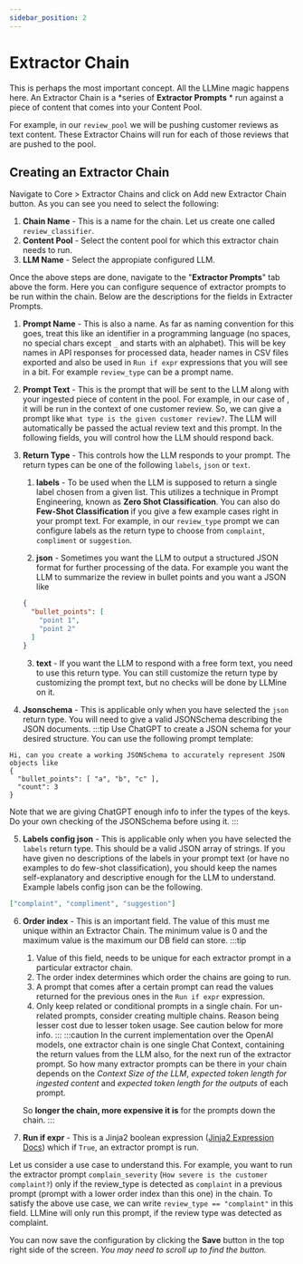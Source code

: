 ```yaml
---
sidebar_position: 2
---
```


# Extractor Chain

This is perhaps the most important concept. All the LLMine magic happens here. An Extractor Chain is a *series of **Extractor Prompts** * run against a piece of content that comes into your Content Pool.

For example, in our `review_pool` we will be pushing customer reviews as text content. These Extractor Chains will run for each of those reviews that are pushed to the pool.

## Creating an Extractor Chain

Navigate to Core > Extractor Chains and click on Add new Extractor Chain button. As you can see you need to select the following:

1. **Chain Name** - This is a name for the chain. Let us create one called `review_classifier`.
2. **Content Pool** - Select the content pool for which this extractor chain needs to run.
3. **LLM Name** - Select the appropiate configured LLM.

Once the above steps are done, navigate to the "**Extractor Prompts**" tab above the form. Here you can configure sequence of extractor prompts to be run within the chain. Below are the descriptions for the fields in Extracter Prompts.

1. **Prompt Name** - This is also a name. As far as naming convention for this goes, treat this like an identifier in a programming language (no spaces, no special chars except `_` and starts with an alphabet). This will be key names in API responses for processed data, header names in CSV files exported and also be used in `Run if expr` expressions that you will see in a bit. For example `review_type` can be a prompt name.

2. **Prompt Text** - This is the prompt that will be sent to the LLM along with your ingested piece of content in the pool. For example, in our case of , it will be run in the context of one customer review. So, we can give a prompt like `What type is the given customer review?`. The LLM will automatically be passed the actual review text and this prompt. In the following fields, you will control how the LLM should respond back.

3. **Return Type** - This controls how the LLM responds to your prompt. The return types can be one of the following `labels`, `json` or `text`.
    1. **labels** - To be used when the LLM is supposed to return a single label chosen from a given list. This utilizes a technique in Prompt Engineering, known as **Zero Shot Classification**. You can also do **Few-Shot Classification** if you give a few example cases right in your prompt text. For example, in our `review_type` prompt we can configure labels as the return type to choose from `complaint`, `compliment` or `suggestion`.

    2. **json** - Sometimes you want the LLM to output a structured JSON format for further processing of the data. For example you want the LLM to summarize the review in bullet points and you want a JSON like
    ```JSON
    {
      "bullet_points": [
        "point 1",
        "point 2"
      ]
    }
    ```

    3. **text** - If you want the LLM to respond with a free form text, you need to use this return type. You can still customize the return type by customizing the prompt text, but no checks will be done by LLMine on it.

4. **Jsonschema** - This is applicable only when you have selected the `json` return type. You will need to give a valid JSONSchema describing the JSON documents.
  :::tip
  Use ChatGPT to create a JSON schema for your desired structure. You can use the following prompt template:
  
  ```
  Hi, can you create a working JSONSchema to accurately represent JSON objects like
  {
    "bullet_points": [ "a", "b", "c" ],
    "count": 3
  }
  ```

  Note that we are giving ChatGPT enough info to infer the types of the keys. Do your own checking of the JSONSchema before using it.
  :::

5. **Labels config json** - This is applicable only when you have selected the `labels` return type. This should be a valid JSON array of strings. If you have given no descriptions of the labels in your prompt text (or have no examples to do few-shot classification), you should keep the names self-explanatory and descriptive enough for the LLM to understand. Example labels config json can be the following.
  ```JSON
  ["complaint", "compliment", "suggestion"]
  ```

6. **Order index** - This is an important field. The value of this must me unique within an Extractor Chain. The minimum value is 0 and the maximum value is the maximum our DB field can store.
  :::tip
    1. Value of this field, needs to be unique for each extractor prompt in a particular extractor chain.
    2. The order index determines which order the chains are going to run.
    3. A prompt that comes after a certain prompt can read the values returned for the previous ones in the `Run if expr` expression.
    4. Only keep related or conditional prompts in a single chain. For un-related prompts, consider creating multiple chains. Reason being lesser cost due to lesser token usage. See caution below for more info.
  :::
  :::caution
    In the current implementation over the OpenAI models, one extractor chain is one single Chat Context, containing the return values from the LLM also, for the next run of the extractor prompt. So how many extractor prompts can be there in your chain depends on the *Context Size of the LLM*, *expected token length for ingested content* and *expected token length for the outputs* of each prompt.

    So **longer the chain, more expensive it is** for the prompts down the chain.
  :::

7. **Run if expr** - This is a Jinja2 boolean expression ([Jinja2 Expression Docs](https://jinja.palletsprojects.com/en/3.1.x/templates/#expressions)) which if `True`, an extractor prompt is run.

  Let us consider a use case to understand this. For example, you want to run the extractor prompt `complain_severity` (`How severe is the customer complaint?`) only if the review_type is detected as `complaint` in a previous prompt (prompt with a lower order index than this one) in the chain. 
  To satisfy the above use case, we can write `review_type == "complaint"` in this field. LLMine will only run this prompt, if the review type was detected as complaint.

You can now save the configuration by clicking the **Save** button in the top right side of the screen. *You may need to scroll up to find the button.*